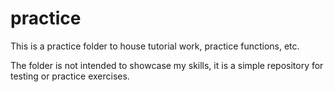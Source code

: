 # practice
This is a practice folder to house tutorial work, practice functions, etc.  

The folder is not intended to showcase my skills, it is a simple repository for testing or practice exercises.
